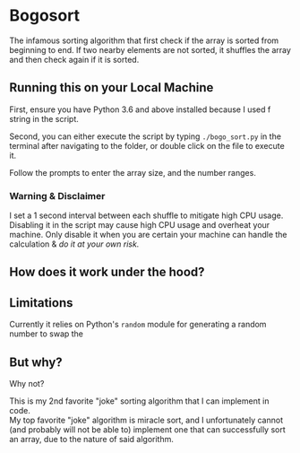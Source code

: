 # Bogosort

The infamous sorting algorithm that first check if the array is sorted from beginning to end. If two nearby elements are not sorted, it shuffles the array and then check again if it is sorted.

## Running this on your Local Machine 

First, ensure you have Python 3.6 and above installed because I used f string in the script.

Second, you can either execute the script by typing `./bogo_sort.py` in the terminal after navigating to the folder, or double click on the file to execute it.

Follow the prompts to enter the array size, and the number ranges.

### Warning & Disclaimer
I set a 1 second interval between each shuffle to mitigate high CPU usage. 
Disabling it in the script may cause high CPU usage and overheat your machine. Only disable it when you are certain your machine can handle the calculation & *do it at your own risk.*


## How does it work under the hood?


## Limitations
Currently it relies on Python's `random` module for generating a random number to swap the 

## But why?

Why not?

This is my 2nd favorite "joke" sorting algorithm that I can implement in code.  
My top favorite "joke" algorithm is miracle sort, and I unfortunately cannot (and probably will not be able to) implement one that can successfully sort an array, due to the nature of said algorithm.